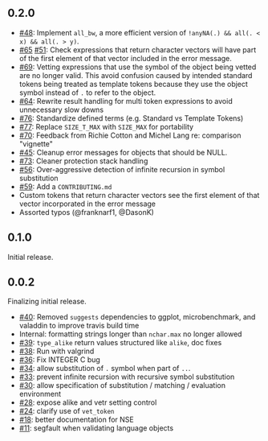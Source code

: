 ## 0.2.0

* [#48](https://github.com/brodieG/validate/issues/48): Implement `all_bw`, a
  more efficient version of `!anyNA(.) && all(. < x) && all(. > y)`.
* [#65](https://github.com/brodieG/validate/issues/65)
  [#51](https://github.com/brodieG/validate/issues/51): Check expressions that
  return character vectors will have part of the first element of that vector
  included in the error message.
* [#69](https://github.com/brodieG/validate/issues/69): Vetting expressions that
  use the symbol of the object being vetted are no longer valid.  This avoid
  confusion caused by intended standard tokens being treated as template tokens
  because they use the object symbol instead of `.` to refer to the object.
* [#64](https://github.com/brodieG/validate/issues/64): Rewrite result handling
  for multi token expressions to avoid unnecessary slow downs
* [#76](https://github.com/brodieG/validate/issues/76): Standardize defined
  terms (e.g. Standard vs Template Tokens)
* [#77](https://github.com/brodieG/validate/issues/77): Replace `SIZE_T_MAX`
  with `SIZE_MAX` for portability
* [#70](https://github.com/brodieG/validate/issues/70): Feedback from Richie
  Cotton and Michel Lang re: comparison "vignette"
* [#45](https://github.com/brodieG/validate/issues/45): Cleanup error messages
  for objects that should be NULL.
* [#73](https://github.com/brodieG/validate/issues/73): Cleaner protection stack
  handling
* [#56](https://github.com/brodieG/validate/issues/56): Over-aggressive
  detection of infinite recursion in symbol substitution
* [#59](https://github.com/brodieG/validate/issues/59): Add a `CONTRIBUTING.md`
* Custom tokens that return character vectors see the first element of that
  vector incorporated in the error message
* Assorted typos (@franknarf1, @DasonK)

## 0.1.0

Initial release.

## 0.0.2

Finalizing initial release.

* [#40](https://github.com/brodieG/validate/issues/40): Removed `suggests`
  dependencies to ggplot, microbenchmark, and valaddin to improve travis build
  time
* Internal: formatting strings longer than `nchar.max` no longer allowed
* [#39](https://github.com/brodieG/validate/issues/39): `type_alike` return
  values structured like `alike`, doc fixes
* [#38](https://github.com/brodieG/validate/issues/38): Run with valgrind
* [#36](https://github.com/brodieG/validate/issues/36): Fix INTEGER C bug
* [#34](https://github.com/brodieG/validate/issues/34): allow substitution of
  `.` symbol when part of `..`.
* [#33](https://github.com/brodieG/validate/issues/33): prevent infinite
  recursion with recursive symbol substitution
* [#30](https://github.com/brodieG/validate/issues/30): allow specification of
  substitution / matching / evaluation environment
* [#28](https://github.com/brodieG/validate/issues/28): expose alike and vetr
  setting control
* [#24](https://github.com/brodieG/validate/issues/24): clarify use of
  `vet_token`
* [#18](https://github.com/brodieG/validate/issues/18): better documentation for
  NSE
* [#11](https://github.com/brodieG/validate/issues/11): segfault when validating
  language objects
